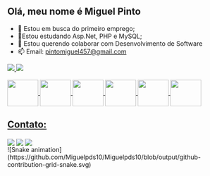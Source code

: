 ## Olá, meu nome é Miguel Pinto 

- 🔭 Estou em busca do primeiro emprego;
- 🌱Estou estudando Asp.Net, PHP e MySQL;
- 👯 Estou querendo colaborar com Desenvolvimento de Software
- 📫 Email: pintomiguel457@gmail.com
<div>
  <a href="https://github.com/Miguelpds10">
  <img height="180em" src="https://github-readme-stats-eight-theta.vercel.app/api?username=Miguelpds10&show_icons=true&theme=blue&include_all_commits=true&count_private=true"/>
  <img height="180em" src="https://github-readme-stats-eight-theta.vercel.app/api/top-langs/?username=Miguelpds10&layout=compact&langs_count=8&theme=blue"/>
</div>
  <br/>
<div>
  <img align = "center" height = "60" width = "70" src="https://cdn.jsdelivr.net/gh/devicons/devicon@latest/icons/html5/html5-original-wordmark.svg" />
  <img align = "center" height = "60" width = "70"  src="https://cdn.jsdelivr.net/gh/devicons/devicon@latest/icons/css3/css3-original-wordmark.svg" />
  <img align = "center" height = "60" width = "70" src="https://cdn.jsdelivr.net/gh/devicons/devicon@latest/icons/javascript/javascript-original.svg"/>
  <img align = "center" height = "60" width = "70" src="https://cdn.jsdelivr.net/gh/devicons/devicon@latest/icons/php/php-original.svg" />
  <img align = "center" height = "60" width = "70" src="https://cdn.jsdelivr.net/gh/devicons/devicon@latest/icons/mysql/mysql-original-wordmark.svg" />
  <img align = "center" height = "60" width = "70" src="https://cdn.jsdelivr.net/gh/devicons/devicon@latest/icons/csharp/csharp-original.svg" />
</div>
<div>
  <h2>Contato:</h2>
  <a href="https://mail.google.com/mail/u/0/#inbox"><img align = "center" src="https://img.shields.io/badge/Gmail-D14836?style=for-the-badge&logo=gmail&logoColor=white"/></a>
  <a href="https://mail.google.com/mail/u/0/#inbox"><img align = "center" src="https://img.shields.io/badge/WhatsApp-25D366?style=for-the-badge&logo=whatsapp&logoColor=white"/></a>
  <a href = "https://www.linkedin.com/in/miguel-pinto-a9a250277/"><img align = "center" src="https://img.shields.io/badge/LinkedIn-0077B5?style=for-the-badge&logo=linkedin&logoColor=white"/></a>
</div>
 ![Snake animation](https://github.com/Miguelpds10/Miguelpds10/blob/output/github-contribution-grid-snake.svg)
